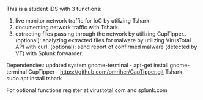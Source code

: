 This is a student IDS with 3 functions:
1. live monitor network traffic for IoC by utilizing Tshark.
2. documenting network traffic with Tshark.
3. extracting files passing through the network by utilizing CupTipper..
(optional): analyzing extracted files for malware by utilizing VirusTotal API with curl.
(optional): send report of confirmed malware (detected by VT) with Splunk forwarder. 

Dependencies:
updated system
gnome-terminal - apt-get install gnome-terminal
CupTipper - https://github.com/omriher/CapTipper.git 
Tshark - sudo apt install tshark

For optional functions register at virustotal.com and  splunk.com
